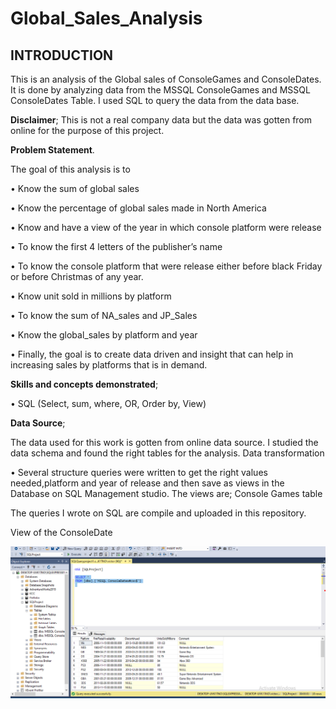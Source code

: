 # Global_Sales_Analysis

## INTRODUCTION

This is an analysis of the Global sales of ConsoleGames and ConsoleDates. It is done by analyzing data from the MSSQL ConsoleGames and MSSQL ConsoleDates Table. I used SQL to query the data from the data base.

**Disclaimer**; This is not a real company data but the data was gotten from online for the purpose of this project.

**Problem Statement**.

The goal of this analysis is to

•	Know the sum of global sales

•	Know the percentage of global sales made in North America

•	Know and have a view of the year in which console platform were release

•	To know the first 4 letters of the publisher’s name

•	To know the console platform that were release either before black Friday or before Christmas of any year. 

•	Know unit sold in millions by platform

•	To know the sum of NA_sales and JP_Sales

•	Know the global_sales by platform and year

•	Finally, the goal is to create data driven and insight that can help in increasing sales by platforms that is in demand.

**Skills and concepts demonstrated**;

•	SQL (Select, sum, where, OR, Order by, View)

**Data Source**;

The data used for this work is gotten from online data source. I studied the data schema and found the right tables for the analysis. 
Data transformation 

•	Several structure queries were written to get the right values needed,platform and year of release and then save as views in the Database on SQL Management studio. The views are;
Console Games table

The queries I wrote on SQL are compile and uploaded in this repository.

View of the ConsoleDate 

![](Data_for_console_date.png)






























